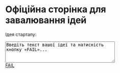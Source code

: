 
# Офіційна сторінка для завалювання ідей

<label for="idea">Ідея стартапу:</label>
<div><script>
function clear_idea() {
  var idea = document.getElementById("idea");
  idea.value = '';
}
</script><textarea id="idea" name="idea" rows="4" cols="40" alt="Введіть текст вашої ідеї та натисність кнопку «FAIL»." onfocus="clear_idea()">
Введіть текст вашої ідеї та натисність кнопку «FAIL»...
</textarea></div><div><a class="gplusbtn" title="this is a button" href="#" onclick="clear_idea(); return false;">
      <span class="border">
      </span>
      <span class="button">
         <span class="button-inner">FAIL</span>
      </span>
</a></div>
